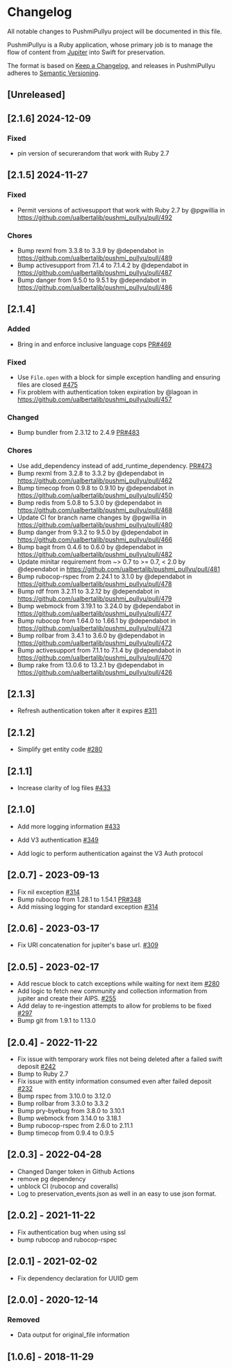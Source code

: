 # Changelog
All notable changes to PushmiPullyu project will be documented in this file. 

PushmiPullyu is a Ruby application, whose primary job is to manage the flow of content from [Jupiter](https://github.com/ualbertalib/jupiter/) into Swift for preservation.

The format is based on [Keep a Changelog](https://keepachangelog.com/en/1.0.0/),
and releases in PushmiPullyu adheres to [Semantic Versioning](https://semver.org/spec/v2.0.0.html).

## [Unreleased]

## [2.1.6] 2024-12-09

### Fixed
- pin version of securerandom that work with Ruby 2.7

## [2.1.5] 2024-11-27

### Fixed
 - Permit versions of activesupport that work with Ruby 2.7 by @pgwillia in https://github.com/ualbertalib/pushmi_pullyu/pull/492

### Chores
 - Bump rexml from 3.3.8 to 3.3.9 by @dependabot in https://github.com/ualbertalib/pushmi_pullyu/pull/489
 - Bump activesupport from 7.1.4 to 7.1.4.2 by @dependabot in https://github.com/ualbertalib/pushmi_pullyu/pull/487
 - Bump danger from 9.5.0 to 9.5.1 by @dependabot in https://github.com/ualbertalib/pushmi_pullyu/pull/486

## [2.1.4]

### Added
 - Bring in and enforce inclusive language cops [PR#469](https://github.com/ualbertalib/pushmi_pullyu/pull/469)

### Fixed
 - Use `File.open` with a block for simple exception handling and ensuring files are closed [#475](https://github.com/ualbertalib/pushmi_pullyu/issues/475)
 - Fix problem with authentication token expiration by @lagoan in https://github.com/ualbertalib/pushmi_pullyu/pull/457
 
### Changed 
 - Bump bundler from 2.3.12 to 2.4.9 [PR#483](https://github.com/ualbertalib/pushmi_pullyu/pull/483)

### Chores
 - Use add_dependency instead of add_runtime_dependency. [PR#473](https://github.com/ualbertalib/pushmi_pullyu/pull/473)
 - Bump rexml from 3.2.8 to 3.3.2 by @dependabot in https://github.com/ualbertalib/pushmi_pullyu/pull/462
 - Bump timecop from 0.9.8 to 0.9.10 by @dependabot in https://github.com/ualbertalib/pushmi_pullyu/pull/450
 - Bump redis from 5.0.8 to 5.3.0 by @dependabot in https://github.com/ualbertalib/pushmi_pullyu/pull/468
 - Update CI for branch name changes by @pgwillia in https://github.com/ualbertalib/pushmi_pullyu/pull/480
 - Bump danger from 9.3.2 to 9.5.0 by @dependabot in https://github.com/ualbertalib/pushmi_pullyu/pull/466
 - Bump bagit from 0.4.6 to 0.6.0 by @dependabot in https://github.com/ualbertalib/pushmi_pullyu/pull/482
 - Update minitar requirement from ~> 0.7 to >= 0.7, < 2.0 by @dependabot in https://github.com/ualbertalib/pushmi_pullyu/pull/481
 - Bump rubocop-rspec from 2.24.1 to 3.1.0 by @dependabot in https://github.com/ualbertalib/pushmi_pullyu/pull/478
 - Bump rdf from 3.2.11 to 3.2.12 by @dependabot in https://github.com/ualbertalib/pushmi_pullyu/pull/479
 - Bump webmock from 3.19.1 to 3.24.0 by @dependabot in https://github.com/ualbertalib/pushmi_pullyu/pull/477
 - Bump rubocop from 1.64.0 to 1.66.1 by @dependabot in https://github.com/ualbertalib/pushmi_pullyu/pull/473
 - Bump rollbar from 3.4.1 to 3.6.0 by @dependabot in https://github.com/ualbertalib/pushmi_pullyu/pull/472
 - Bump activesupport from 7.1.1 to 7.1.4 by @dependabot in https://github.com/ualbertalib/pushmi_pullyu/pull/470
 - Bump rake from 13.0.6 to 13.2.1 by @dependabot in https://github.com/ualbertalib/pushmi_pullyu/pull/426

## [2.1.3]
 - Refresh authentication token after it expires [#311](https://github.com/ualbertalib/pushmi_pullyu/issues/311)

## [2.1.2]
 - Simplify get entity code [#280](https://github.com/ualbertalib/pushmi_pullyu/issues/280)

## [2.1.1]
 - Increase clarity of log files [#433](https://github.com/ualbertalib/pushmi_pullyu/issues/433)

## [2.1.0]
 - Add more logging information [#433](https://github.com/ualbertalib/pushmi_pullyu/issues/433)
 - Add V3 authentication [#349](https://github.com/ualbertalib/pushmi_pullyu/issues/349)

- Add logic to perform authentication against the V3 Auth protocol

## [2.0.7] - 2023-09-13

- Fix nil exception [#314](https://github.com/ualbertalib/pushmi_pullyu/issues/314)
- Bump rubocop from 1.28.1 to 1.54.1 [PR#348](https://github.com/ualbertalib/pushmi_pullyu/pull/348)
- Add missing logging for standard exception [#314](https://github.com/ualbertalib/pushmi_pullyu/issues/314)
## [2.0.6] - 2023-03-17

- Fix URI concatenation for jupiter's base url. [#309](https://github.com/ualbertalib/pushmi_pullyu/issues/309)

## [2.0.5] - 2023-02-17

- Add rescue block to catch exceptions while waiting for next item [#280](https://github.com/ualbertalib/pushmi_pullyu/issues/280)
- Add logic to fetch new community and collection information from jupiter and create their AIPS. [#255](https://github.com/ualbertalib/pushmi_pullyu/issues/255)
- Add delay to re-ingestion attempts to allow for problems to be fixed [#297](https://github.com/ualbertalib/pushmi_pullyu/issues/297)
- Bump git from 1.9.1 to 1.13.0

## [2.0.4] - 2022-11-22

- Fix issue with temporary work files not being deleted after a failed swift deposit [#242](https://github.com/ualbertalib/pushmi_pullyu/issues/242)
- Bump to Ruby 2.7
- Fix issue with entity information consumed even after failed deposit [#232](https://github.com/ualbertalib/pushmi_pullyu/issues/232)
- Bump rspec from 3.10.0 to 3.12.0
- Bump rollbar from 3.3.0 to 3.3.2
- Bump pry-byebug from 3.8.0 to 3.10.1
- Bump webmock from 3.14.0 to 3.18.1
- Bump rubocop-rspec from 2.6.0 to 2.11.1
- Bump timecop from 0.9.4 to 0.9.5
## [2.0.3] - 2022-04-28

- Changed Danger token in Github Actions
- remove pg dependency
- unblock CI (rubocop and coveralls)
- Log to preservation_events.json as well in an easy to use json format.

## [2.0.2] - 2021-11-22

- Fix authentication bug when using ssl 
- bump rubocop and rubocop-rspec

## [2.0.1] - 2021-02-02

- Fix dependency declaration for UUID gem

## [2.0.0] - 2020-12-14

### Removed
- Data output for original_file information

## [1.0.6] - 2018-11-29
